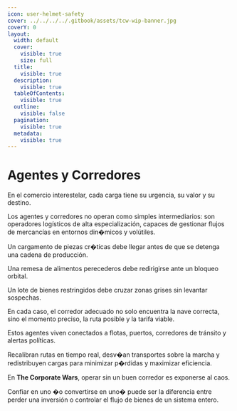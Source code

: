 ```yaml
---
icon: user-helmet-safety
cover: ../../../../.gitbook/assets/tcw-wip-banner.jpg
coverY: 0
layout:
  width: default
  cover:
    visible: true
    size: full
  title:
    visible: true
  description:
    visible: true
  tableOfContents:
    visible: true
  outline:
    visible: false
  pagination:
    visible: true
  metadata:
    visible: true
---
```


# Agentes y Corredores

En el comercio interestelar, cada carga tiene su urgencia, su valor y su destino.

Los agentes y corredores no operan como simples intermediarios: son operadores logísticos de alta especialización, capaces de gestionar flujos de mercancías en entornos din�micos y volútiles.

Un cargamento de piezas cr�ticas debe llegar antes de que se detenga una cadena de producción.

Una remesa de alimentos perecederos debe redirigirse ante un bloqueo orbital.

Un lote de bienes restringidos debe cruzar zonas grises sin levantar sospechas.

En cada caso, el corredor adecuado no solo encuentra la nave correcta, sino el momento preciso, la ruta posible y la tarifa viable.

Estos agentes viven conectados a flotas, puertos, corredores de tránsito y alertas políticas.

Recalibran rutas en tiempo real, desv�an transportes sobre la marcha y redistribuyen cargas para minimizar p�rdidas y maximizar eficiencia.

En **The Corporate Wars**, operar sin un buen corredor es exponerse al caos.

Confiar en uno �o convertirse en uno� puede ser la diferencia entre perder una inversión o controlar el flujo de bienes de un sistema entero.
